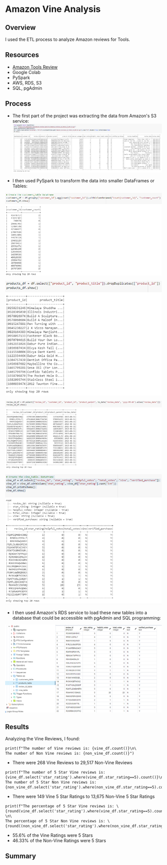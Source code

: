 # Amazon Vine Analysis

## Overview
I used the ETL process to analyze Amazon reviews for Tools.  

## Resources
- [Amazon Tools Review](https://s3.amazonaws.com/amazon-reviews-pds/tsv/amazon_reviews_us_Tools_v1_00.tsv.gz)
- Google Colab
- PySpark
- AWS, RDS, S3
- SQL, pgAdmin

## Process
- The first part of the project was extracting the data from Amazon's S3 service: 
![orig](https://github.com/jakatz87/Amazon_Vine_Analysis/blob/main/Resources/Images/Tools_Reviews.png)

- I then used PySpark to transform the data into smaller DataFrames or Tables:  

![customers](https://github.com/jakatz87/Amazon_Vine_Analysis/blob/main/Resources/Images/customers_df.png)

![products](https://github.com/jakatz87/Amazon_Vine_Analysis/blob/main/Resources/Images/products_df.png)

![review](https://github.com/jakatz87/Amazon_Vine_Analysis/blob/main/Resources/Images/review_id_df.png)

![vines](https://github.com/jakatz87/Amazon_Vine_Analysis/blob/main/Resources/Images/vine_df.png)

- I then used Amazon's RDS service to load these new tables into a database that could be accessible with pgAdmin and SQL programming:

![pgAdmin](https://github.com/jakatz87/Amazon_Vine_Analysis/blob/main/Resources/Images/pgAdmin_proof.png)

## Results

Analyzing the Vine Reviews, I found:

```
print(f"The number of Vine reviews is: {vine_df.count()}\n\
The number of Non Vine reviews is: {non_vine_df.count()}")
```
- There were 268 Vine Reviews to 29,517 Non-Vine Reviews

```
print(f"The number of 5 Star Vine reviews is: {vine_df.select('star_rating').where(vine_df.star_rating==5).count()}\n\
The number of 5 Star Non Vine reviews is: {non_vine_df.select('star_rating').where(non_vine_df.star_rating==5).count()}")
```
- There were 149 Vine 5 Star Ratings to 13,675 Non-Vine 5 Star Ratings

```
print(f"The percentage of 5 Star Vine reviews is: \
{round(vine_df.select('star_rating').where(vine_df.star_rating==5).count()/(vine_df.count())*100,2)}%   \n\
The percentage of 5 Star Non Vine reviews is: \
{round((non_vine_df.select('star_rating').where(non_vine_df.star_rating==5).count()/non_vine_df.count())*100,2)}%")
```
- 55.6% of the Vine Ratings were 5 Stars
- 46.33% of the Non-Vine Ratings were 5 Stars

## Summary
 
